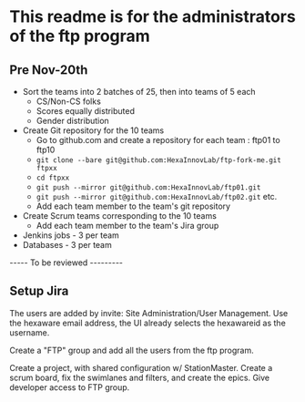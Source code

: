 # This readme is for the administrators of the ftp program

## Pre Nov-20th

  * Sort the teams into 2 batches of 25, then into teams of 5 each
    * CS/Non-CS folks
    * Scores equally distributed
    * Gender distribution
  * Create Git repository for the 10 teams
    * Go to github.com and create a repository for each team : ftp01 to ftp10
    * `git clone --bare git@github.com:HexaInnovLab/ftp-fork-me.git ftpxx`
    * `cd ftpxx`
    * `git push --mirror git@github.com:HexaInnovLab/ftp01.git`
    * `git push --mirror git@github.com:HexaInnovLab/ftp02.git` etc.
    * Add each team member to the team's git repository
  * Create Scrum teams corresponding to the 10 teams
    * Add each team member to the team's Jira group
  * Jenkins jobs - 3 per team
  * Databases - 3 per team

----- To be reviewed ---------

## Setup Jira

The users are added by invite: Site Administration/User Management. Use the hexaware email address, the UI already selects the hexawareid as the username.

Create a "FTP" group and add all the users from the ftp program.

Create a project, with shared configuration w/ StationMaster. Create a scrum board, fix the swimlanes and filters, and create the epics. Give developer access to FTP group.
